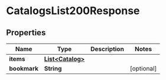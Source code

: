 

# CatalogsList200Response


## Properties

| Name | Type | Description | Notes |
|------------ | ------------- | ------------- | -------------|
|**items** | [**List&lt;Catalog&gt;**](Catalog.md) |  |  |
|**bookmark** | **String** |  |  [optional] |



